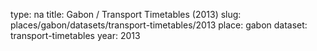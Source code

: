type: na
title: Gabon / Transport Timetables (2013)
slug: places/gabon/datasets/transport-timetables/2013
place: gabon
dataset: transport-timetables
year: 2013
